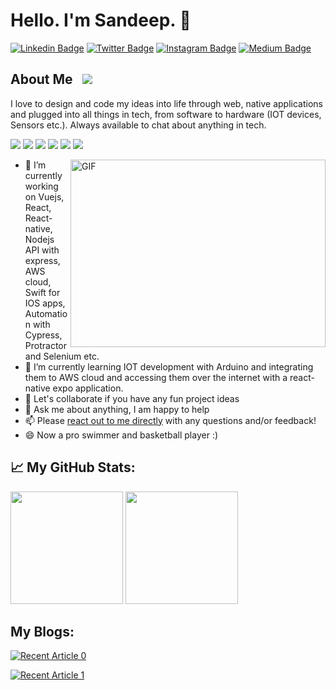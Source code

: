 # Hello. I'm Sandeep. 👋

[![Linkedin Badge](https://img.shields.io/badge/-LinkedIn-0e76a8?style=flat-square&logo=Linkedin&logoColor=white)](https://www.linkedin.com/in/sandeep-yaramchitti-74833475/)
[![Twitter Badge](https://img.shields.io/badge/-Twitter-00acee?style=flat-square&logo=Twitter&logoColor=white)](https://twitter.com/sandeep01957280)
[![Instagram Badge](https://img.shields.io/badge/-Instagram-e4405f?style=flat-square&logo=Instagram&logoColor=white)](https://www.instagram.com/________s.a.n.d.e.e.p_____/)
[![Medium Badge](https://img.shields.io/badge/medium-%2312100E.svg?&style=for-square&logo=medium&logoColor=white)](https://sandeepkumary.medium.com)

## About Me &nbsp; ![](https://visitor-badge.glitch.me/badge?page_id=SandeepKumarYaramchitti.visitor-badge)

I love to design and code my ideas into life through web, native applications and plugged into all things in tech, from software to hardware (IOT devices, Sensors etc.). Always available to chat about anything in tech.

<a href="#"><img src="https://img.shields.io/badge/Full%20Stack-Developer-white?style=for-the-badge"></a>
<a href="#"><img src="https://img.shields.io/badge/Automation-Engineer-white?style=for-the-badge"></a>
<a href="#"><img src="https://img.shields.io/badge/DevOps%20-Engineer-white?style=for-the-badge"></a>
<a href="#"><img src="https://img.shields.io/badge/Cloud%20-Engineering-white?style=for-the-badge"></a>
<a href="#"><img src="https://img.shields.io/badge/IOT-Development-white?style=for-the-badge"></a>
<a href="#"><img src="https://img.shields.io/badge/IOS%20App-Development-white?style=for-the-badge"></a>

<img align="right" alt="GIF" src="https://raw.githubusercontent.com/SandeepKumarYaramchitti/SandeepKumarYaramchitti/main/images/ProfileImage.gif" width="408" height="300" />




- 🔭 I’m currently working on Vuejs, React, React-native, Nodejs API with express, AWS cloud, Swift for IOS apps, Automation with Cypress, Protractor and Selenium etc.
- 🌱 I’m currently learning IOT development with Arduino and integrating them to AWS cloud and accessing them over the internet with a react-native expo application.
- 👯 Let's collaborate if you have any fun project ideas
- 💬 Ask me about anything, I am happy to help
- 📫 Please [react out to me directly](mailto:ysandeepkumar88@gmail.com) with any questions and/or feedback!
- 😄 Now a pro swimmer and basketball player :) 







## 📈 My GitHub Stats:

<p>
  <img height="180em" src="https://github-readme-stats.vercel.app/api?username=SandeepKumarYaramchitti&show_icons=true&hide_border=true&&count_private=true&include_all_commits=true" />
  <img height="180em" src="https://github-readme-stats.vercel.app/api/top-langs/?username=SandeepKumarYaramchitti&show_icons=true&hide_border=true&layout=compact&langs_count=8"/>
</p>

## My Blogs:

<a target="_blank" href="https://github-readme-medium-recent-article.vercel.app/medium/@sandeepkumary/0"><img src="https://github-readme-medium-recent-article.vercel.app/medium/@sandeepkumary/0" alt="Recent Article 0"> 
  
<a target="_blank" href="https://github-readme-medium-recent-article.vercel.app/medium/@sandeepkumary/1"><img src="https://github-readme-medium-recent-article.vercel.app/medium/@sandeepkumary/1" alt="Recent Article 1"> 

